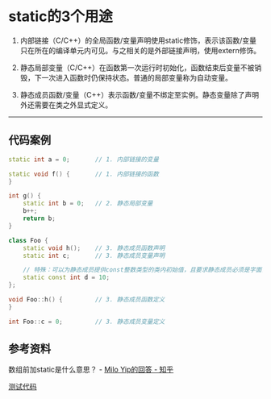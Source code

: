 # static的3个用途

1. 内部链接（C/C++）的全局函数/变量声明使用static修饰，表示该函数/变量只在所在的编译单元内可见。与之相关的是外部链接声明，使用extern修饰。

2. 静态局部变量（C/C++）在函数第一次运行时初始化，函数结束后变量不被销毁，下一次进入函数时仍保持状态。普通的局部变量称为自动变量。

3. 静态成员函数/变量（C++）表示函数/变量不绑定至实例。静态变量除了声明外还需要在类之外显式定义。

---

## 代码案例

```c++
static int a = 0;		// 1. 内部链接的变量

static void f() {		// 1. 内部链接的函数
} 

int g() {
	static int b = 0;	// 2. 静态局部变量
	b++;
	return b;
}

class Foo {
	static void h();	// 3. 静态成员函数声明
	static int c;		// 3. 静态成员变量声明

	// 特殊：可以为静态成员提供const整数类型的类内初始值，且要求静态成员必须是字面值常量类型。
	static const int d = 10;
};

void Foo::h() {			// 3. 静态成员函数定义
}

int Foo::c = 0;			// 3. 静态成员变量定义
```

## 参考资料

数组前加static是什么意思？ - [Milo Yip的回答 - 知乎](https://www.zhihu.com/question/274217344/answer/379696251)

[测试代码](https://github.com/demon90s/CppPrimer/blob/master/labs/test_static.cpp)